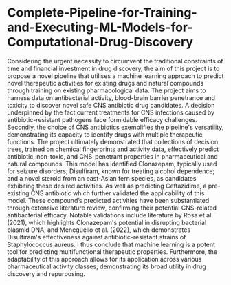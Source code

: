 # Complete-Pipeline-for-Training-and-Executing-ML-Models-for-Computational-Drug-Discovery

Considering the urgent necessity to circumvent the traditional constraints of time and financial investment in drug discovery, the aim of this project is to propose a novel pipeline that utilises a machine learning approach to predict novel therapeutic activities for existing drugs and natural compounds through training on existing pharmacological data. The project aims to harness data on antibacterial activity, blood-brain barrier penetrance and toxicity to discover novel safe CNS antibiotic drug candidates. A decision underpinned by the fact current treatments for CNS infections caused by antibiotic-resistant pathogens face formidable efficacy challenges. Secondly, the choice of CNS antibiotics exemplifies the pipeline's versatility, demonstrating its capacity to identify drugs with multiple therapeutic functions. The project ultimately demonstrated that collections of decision trees, trained on chemical fingerprints and activity data, effectively predict antibiotic, non-toxic, and CNS-penetrant properties in pharmaceutical and natural compounds. This model has identified Clonazepam, typically used for seizure disorders; Disulfiram, known for treating alcohol dependence; and a novel steroid from an east-Asian fern species, as candidates exhibiting these desired activities. As well as predicting Ceftazidime, a pre-existing CNS antibiotic which further validated the applicability of this model. These compound’s predicted activities have been substantiated through extensive literature review, confirming their potential CNS-related antibacterial efficacy. Notable validations include literature by Rosa et al. (2021), which highlights Clonazepam's potential in disrupting bacterial plasmid DNA, and Meneguello et al. (2022), which demonstrates Disulfiram's effectiveness against antibiotic-resistant strains of Staphylococcus aureus. I thus conclude that machine learning is a potent tool for predicting multifunctional therapeutic properties. Furthermore, the adaptability of this approach allows for its application across various pharmaceutical activity classes, demonstrating its broad utility in drug discovery and repurposing.
